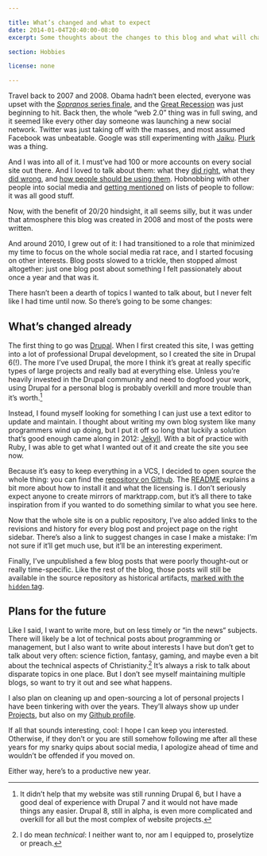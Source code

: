 ```yaml
---

title: What’s changed and what to expect
date: 2014-01-04T20:40:00-08:00
excerpt: Some thoughts about the changes to this blog and what will change in the future.

section: Hobbies

license: none

---
```


Travel back to 2007 and 2008. Obama hadn‘t been elected, everyone was upset with the [*Sopranos* series finale][1], and the [Great Recession][2] was just beginning to hit. Back then, the whole “web 2.0” thing was in full swing, and it seemed like every other day someone was launching a new social network. Twitter was just taking off with the masses, and most assumed Facebook was unbeatable. Google was still experimenting with [Jaiku][3]. [Plurk][4] was a thing.

And I was into all of it. I must’ve had 100 or more accounts on every social site out there. And I loved to talk about them: what they [did right][5], what they [did wrong][6], and [how people should be using them][7]. Hobnobbing with other people into social media and [getting mentioned][8] on lists of people to follow: it was all good stuff.

Now, with the benefit of 20/20 hindsight, it all seems silly, but it was under that atmosphere this blog was created in 2008 and most of the posts were written.

And around 2010, I grew out of it: I had transitioned to a role that minimized my time to focus on the whole social media rat race, and I started focusing on other interests. Blog posts slowed to a trickle, then stopped almost altogether: just one blog post about something I felt passionately about once a year and that was it.

There hasn’t been a dearth of topics I wanted to talk about, but I never felt like I had time until now. So there’s going to be some changes:

## What’s changed already

The first thing to go was [Drupal][9]. When I first created this site, I was getting into a lot of professional Drupal development, so I created the site in Drupal 6(!). The more I’ve used Drupal, the more I think it’s great at really specific types of large projects and really bad at everything else. Unless you’re heavily invested in the Drupal community and need to dogfood your work, using Drupal for a personal blog is probably overkill and more trouble than it’s worth.[^1]

Instead, I found myself looking for something I can just use a text editor to update and maintain. I thought about writing my own blog system like many programmers wind up doing, but I put it off so long that luckily a solution that’s good enough came along in 2012: [Jekyll][10]. With a bit of practice with Ruby, I was able to get what I wanted out of it and create the site you see now.

Because it’s easy to keep everything in a VCS, I decided to open source the whole thing: you can find the [repository on Github][11]. The [README][12] explains a bit more about how to install it and what the licensing is. I don’t seriously expect anyone to create mirrors of marktrapp.com, but it’s all there to take inspiration from if you wanted to do something similar to what you see here.

Now that the whole site is on a public repository, I’ve also added links to the revisions and history for every blog post and project page on the right sidebar. There’s also a link to suggest changes in case I make a mistake: I’m not sure if it’ll get much use, but it’ll be an interesting experiment.

Finally, I’ve unpublished a few blog posts that were poorly thought-out or really time-specific. Like the rest of the blog, those posts will still be available in the source repository as historical artifacts, [marked with the `hidden` tag][13].

## Plans for the future

Like I said, I want to write more, but on less timely or “in the news“ subjects. There will likely be a lot of technical posts about programming or management, but I also want to write about interests I have but don’t get to talk about very often: science fiction, fantasy, gaming, and maybe even a bit about the technical aspects of Christianity.[^2] It’s always a risk to talk about disparate topics in one place. But I don’t see myself maintaining multiple blogs, so want to try it out and see what happens.

I also plan on cleaning up and open-sourcing a lot of personal projects I have been tinkering with over the years. They’ll always show up under [Projects][14], but also on my [Github profile][15].

If all that sounds interesting, cool: I hope I can keep you interested. Otherwise, if they don’t or you are still somehow following me after all these years for my snarky quips about social media, I apologize ahead of time and wouldn’t be offended if you moved on.

Either way, here’s to a productive new year.

[^1]: It didn’t help that my website was still running Drupal 6, but I have a good deal of experience with Drupal 7 and it would not have made things any easier. Drupal 8, still in alpha, is even more complicated and overkill for all but the most complex of website projects.
[^2]: I do mean *technical*: I neither want to, nor am I equipped to, proselytize or preach.

[1]: http://en.wikipedia.org/wiki/Made_in_America_(The_Sopranos)#Interpretations_of_the_final_scene "Wikipedia particle on the interpretations of the final scene of the Sopranos series finale"
[2]: http://en.wikipedia.org/wiki/Great_Recession "Wikipedia article on the Great Recession"
[3]: http://en.wikipedia.org/wiki/Jaiku "Wikipedia article on Jaiku"
[4]: http://en.wikipedia.org/wiki/Plurk "Wikipedia article on Plurk"
[5]: https://marktrapp.com/blog/2009/04/06/real-time-killed-web-20-star/ "Real-time killed the web 2.0 star"
[6]: https://marktrapp.com/blog/2009/10/29/twitter-lists-make-twitter-dangerous-use/ "Twitter lists make Twitter dangerous to use"
[7]: https://marktrapp.com/blog/2009/01/03/armchair-entrepreneuring/ "Armchair Entrepreneuring"
[8]: http://scobleizer.com/2008/09/26/the-scoble-top-tech-bloggerfriendfeedsocial-media-list/ "The Scoble Top Tech Blogger/FriendFeed/Social Media List"
[9]: https://drupal.org "Drupal project page"
[10]: http://jekyllrb.com "Jekyll project page"
[11]: https://github.com/itafroma/marktrapp.com "Github repository for marktrapp.com"
[12]: https://github.com/itafroma/marktrapp.com/blob/production/README.md "README for marktrapp.com"
[13]: https://github.com/search?l=Markdown&q=hidden+repo%3Aitafroma%2Fmarktrapp.com&type=Code "Github search for hidden posts"
[14]: https://marktrapp.com/projects "Projects page"
[15]: https://github.com/itafroma "My Github profile"
